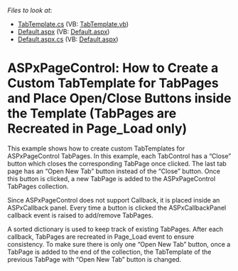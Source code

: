 <!-- default file list -->
*Files to look at*:

* [TabTemplate.cs](./CS/WebSite/App_Code/TabTemplate.cs) (VB: [TabTemplate.vb](./VB/WebSite/App_Code/TabTemplate.vb))
* [Default.aspx](./CS/WebSite/Default.aspx) (VB: [Default.aspx](./VB/WebSite/Default.aspx))
* [Default.aspx.cs](./CS/WebSite/Default.aspx.cs) (VB: [Default.aspx](./VB/WebSite/Default.aspx))
<!-- default file list end -->
# ASPxPageControl: How to Create a Custom TabTemplate for TabPages and Place Open/Close Buttons inside the Template (TabPages are Recreated in Page_Load  only)


<p>This example shows how to create custom TabTemplates for ASPxPageControl TabPages. In this example, each TabControl has a “Close” button which closes the corresponding TabPage once clicked. The last tab page has an “Open New Tab” button instead of the “Close” button. Once this button is clicked, a new TabPage is added to the ASPxPageControl TabPages collection.</p><p>Since ASPxPageControl does not support Callback, it is placed inside an ASPxCallback panel. Every time a button is clicked the ASPxCallbackPanel callback event is raised to add/remove TabPages. </p><p>A sorted dictionary is used to keep track of existing TabPages. After each callback, TabPages are recreated in Page_Load event to ensure consistency. To make sure there is only one “Open New Tab” button, once a TabPage is added to the end of the collection, the TabTemplate of the previous TabPage with “Open New Tab” button is changed. </p><br />


<br/>



